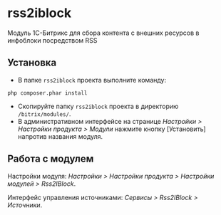 # rss2iblock
Модуль 1С-Битрикс для сбора контента с внешних ресурсов в инфоблоки посредством RSS

## Установка
* В папке `rss2iblock` проекта выполните команду:

`php composer.phar install`

* Скопируйте папку `rss2iblock` проекта в директорию `/bitrix/modules/`.
* В административном интерфейсе на странице _Настройки > Настройки продукта > Модули_ нажмите кнопку [Установить] напротив названия модуля.

## Работа с модулем
Настройки модуля: _Настройки > Настройки продукта > Настройки модулей > Rss2IBlock_.

Интерфейс управления источниками: _Сервисы > Rss2IBlock > Источники_.
